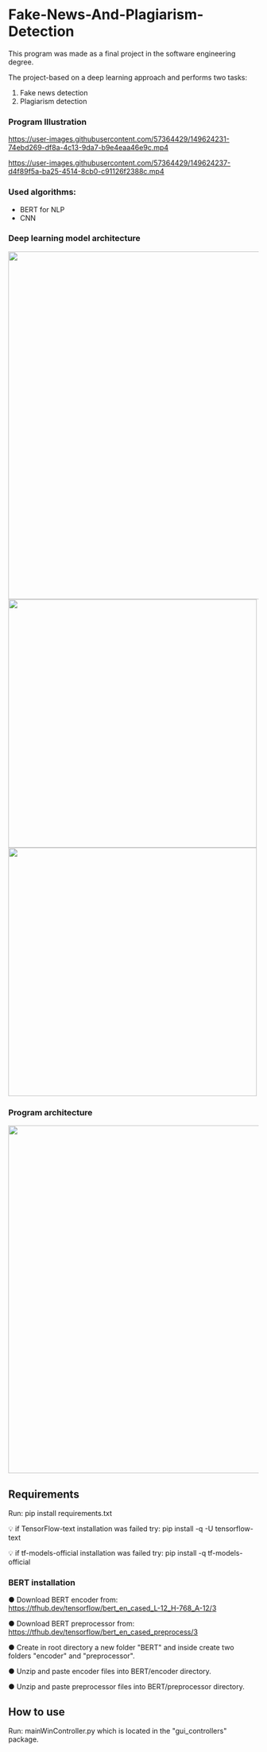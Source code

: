 # Fake-News-And-Plagiarism-Detection
This program was made as a final project in the software engineering degree. 

The project-based on a deep learning approach and performs two tasks:
1) Fake news detection
2) Plagiarism detection

### Program Illustration

https://user-images.githubusercontent.com/57364429/149624231-74ebd269-df8a-4c13-9da7-b9e4eaa46e9c.mp4

https://user-images.githubusercontent.com/57364429/149624237-d4f89f5a-ba25-4514-8cb0-c91126f2388c.mp4

### Used algorithms:
-  BERT for NLP
-  CNN

### Deep learning model architecture 
<img src="https://user-images.githubusercontent.com/57364429/149625170-2b72b8c4-a544-412c-93b7-fa9eb395ed4b.png" width="700" hight="500">
<img src="https://user-images.githubusercontent.com/57364429/149635335-92ccc12b-317a-4e6f-893f-303cec26b2db.png" width="500" hight="800">
<img src="https://user-images.githubusercontent.com/57364429/149625922-86692c07-2726-43a2-bf40-0ad10cab7e28.png" width="500" hight="300">

### Program architecture
<img src="https://user-images.githubusercontent.com/57364429/149635621-49915628-11f5-40e9-bdab-d4d0ac78251f.jpg" width="700" hight="1000">

## Requirements
Run: pip install requirements.txt

💡 if TensorFlow-text installation was failed try: pip install -q -U tensorflow-text

💡 if tf-models-official installation was failed try: pip install -q tf-models-official

### BERT installation
●	Download BERT encoder from: https://tfhub.dev/tensorflow/bert_en_cased_L-12_H-768_A-12/3

●	Download BERT preprocessor from: https://tfhub.dev/tensorflow/bert_en_cased_preprocess/3

●	Create in root directory a new folder "BERT" and inside create two folders "encoder" and "preprocessor".

●	Unzip and paste enсoder files into BERT/encoder directory.

●   Unzip and paste preprocessor files into BERT/preprocessor directory.

## How to use
Run: mainWinController.py which is located in the "gui_controllers" package.



